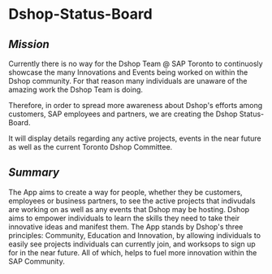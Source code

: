 # Dshop-Status-Board

## *Mission*
Currently there is no way for the Dshop Team @ SAP Toronto to continuosly showcase the many Innovations and Events being worked on within the Dshop community. For that reason many individuals are unaware of the amazing work the Dshop Team is doing. 

Therefore, in order to spread more awareness about Dshop's efforts among customers, SAP employees and partners, we are creating the Dshop Status-Board. 

It will display details regarding any active projects, events in the near future as well as the current Toronto Dshop Committee.

## *Summary*
The App aims to create a way for people, whether they be customers, employees or business partners, to see the active projects that indivudals are working on as well as any events that Dshop may be hosting. Dshop aims to empower individuals to learn the skills they need to take their innovative ideas and manifest them. The App stands by Dshop's three principles: Community, Education and Innovation, by allowing individuals to easily see projects individuals can currently join, and worksops to sign up for in the near future. All of which, helps to fuel more innovation within the SAP Community. 


